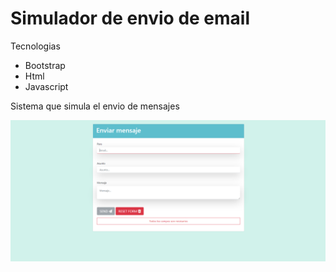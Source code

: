 # Simulador de envio de email

Tecnologias

+ Bootstrap
+ Html
+ Javascript

Sistema que simula el envio de mensajes

![Imagen del sitio](img/simulador.PNG)